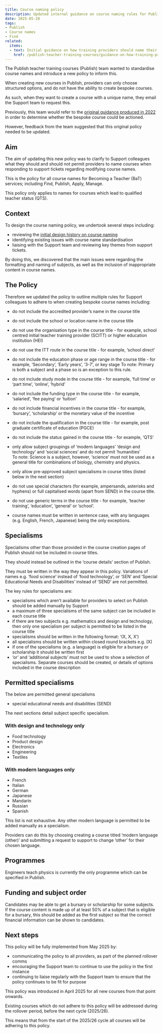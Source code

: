 ```yaml
---
title: Course naming policy
description: Updated internal guidance on course naming rules for Publish
date: 2025-05-28
tags:
- Publish
- Course names
- Find
related:
  items:
  - text: Initial guidance on how training providers should name their courses
    href: /publish-teacher-training-courses/guidance-on-how-training-providers-should-name-their-courses/
---
```


The Publish teacher training courses (Publish) team wanted to standardise course names and introduce a new policy to inform this.

When creating new courses in Publish, providers can only choose structured options, and do not have the ability to create bespoke courses.

As such, when they want to create a course with a unique name, they email the Support team to request this.

Previously, this team would refer to the [original guidance produced in 2022](/publish-teacher-training-courses/guidance-on-how-training-providers-should-name-their-courses/) in order to determine whether the bespoke course could be actioned.

However, feedback from the team suggested that this original policy needed to be updated.

## Aim

The aim of updating this new policy was to clarify to Support colleagues what they should and should not permit providers to name courses when responding to support tickets regarding modifying course names.  

This is the policy for all course names for Becoming a Teacher (BaT) services; including Find, Publish, Apply, Manage.

This policy only applies to names for courses which lead to qualified teacher status (QTS).  

## Context  

To design the course naming policy, we undertook several steps including:

- reviewing the [initial design history on course naming](/publish-teacher-training-courses/guidance-on-how-training-providers-should-name-their-courses/)  
- identifying existing issues with course name standardisation
- liaising with the Support team and reviewing key themes from support tickets.

By doing this, we discovered that the main issues were regarding the formatting and naming of subjects, as well as the inclusion of inappropriate content in course names.

## The Policy

Therefore we updated the policy to outline multiple rules for Support colleagues to adhere to when creating bespoke course names including:

- do not include the accredited provider’s name in the course title
- do not include the school or location name in the course title
- do not use the organisation type in the course title - for example, school centred initial teacher training provider (SCITT) or higher education institution (HEI)
- do not use the ITT route in the course title - for example, ‘school direct’
- do not include the education phase or age range in the course title - for example, ‘Secondary’, ‘Early years’, ‘3-7’, or key stage
To note: Primary is both a subject and a phase so is an exception to this rule.

- do not include study mode in the course title - for example, ‘full time’ or ‘part time’, ‘online’, ‘hybrid’
- do not include the funding type in the course title - for example, ‘salaried’, ‘fee paying’ or ‘tuition’
- do not include financial incentives in the course title - for example, ‘bursary’, ‘scholarship’ or the monetary value of the incentive  
- do not include the qualification in the course title - for example, post graduate certificate of education (PGCE)
- do not include the status gained in the course title - for example, ‘QTS’
- only allow subject groupings of ‘modern languages’ ‘design and technology’ and ‘social sciences’ and do not permit ‘humanities’  
To note: Science is a subject, however, ‘science’ must not be used as a general title for combinations of biology, chemistry and physics.
  
- only allow pre-approved subject specialisms in course titles (listed below in the next section)  
- do not use special characters (for example, ampersands, asterisks and hyphens) or full capitalised words (apart from SEND) in the course title.  
- do not use generic terms in the course title - for example, ‘teacher training’, ‘education’, ‘general’ or ‘school’.  
- course names must be written in sentence case, with any languages (e.g. English, French, Japanese) being the only exceptions.

## Specialisms

Specialisms other than those provided in the course creation pages of Publish should not be included in course titles.

They should instead be outlined in the ‘course details’ section of Publish.

They must be written in the way they appear in this policy. Variations of names e.g. ‘food science’ instead of ‘food technology’, or ‘SEN’ and ‘Special Educational Needs and Disabilities’ instead of ‘SEND’ are not permitted.

The key rules for specialisms are:

- specialisms which aren’t available for providers to select on Publish should be added manually by Support  
- a maximum of three specialisms of the same subject can be included in each course title
- if there are two subjects e.g. mathematics and design and technology, then only one specialism per subject is permitted to be listed in the course title  
- specialisms should be written in the following format: ‘(X, X, X’)
- all specialisms should be written within closed round brackets e.g. (X)  
- if one of the specialisms (e.g. a language) is eligible for a bursary or scholarship it should be written first
- ‘or’ and ‘additional subjects’ must not be used to show a selection of specialisms. Separate courses should be created, or details of options included in the course description

## Permitted specialisms

The below are permitted general specialisms

- special educational needs and disabilities (SEND)

The next sections detail subject specific specialism.

### With design and technology only

- Food technology
- Product design  
- Electronics  
- Engineering  
- Textiles

### With modern languages only

- French  
- Italian  
- German  
- Japanese  
- Mandarin  
- Russian  
- Spanish

This list is not exhaustive. Any other modern language is permitted to be added manually as a specialism.

Providers can do this by choosing creating a course titled ‘modern language (other)’ and submitting a request to support to change ‘other’ for their chosen language.  

## Programmes  

Engineers teach physics is currently the only programme which can be specified in Publish.

## Funding and subject order  

Candidates may be able to get a bursary or scholarship for some subjects. If the course content is made up of at least 50% of a subject that is eligible for a bursary, this should be added as the first subject so that the correct financial information can be shown to candidates.

## Next steps

This policy will be fully implemented from May 2025 by:

- communicating the policy to all providers, as part of the planned rollover comms
- encouraging the Support team to continue to use the policy in the first instance
- continuing to liaise regularly with the Support team to ensure that the policy continues to be fit for purpose
  
This policy was introduced in April 2025 for all new courses from that point onwards.

Existing courses which do not adhere to this policy will be addressed during the rollover period, before the next cycle (2025/26).  

This means that from the start of the 2025/26 cycle all courses will be adhering to this policy.  

